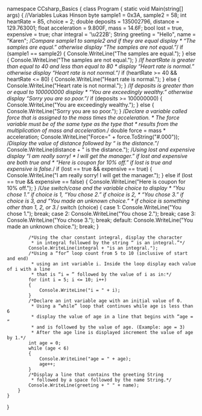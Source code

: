 namespace CCsharp_Basics
{
    class Program
    {
        static void Main(string[] args)
        {
            //Variables Lukas Hinson
            byte sample1 = 0x3A, sample2 = 58;
            int heartRate = 85, choice = 2;
            double deposits = 135002796, distance = 129.763001;
            float acceleration = 9.800F, mass = 14.6F;
            bool lost = true, expensive = true;
            char integral = '\u222B';
            String greeting = "Hello", name = "Karen";
            /*Compare sample1 to sample2 and if they are equal display
             * “The samples are equal.” otherwise display “The samples are not equal.”*/
            if (sample1 == sample2)
            {
                Console.WriteLine("The samples are equal.");
            }
            else
            {
                Console.WriteLine("The samples are not equal.");
            }
            /*If heartRate is greater than equal to 40 and less than equal to 80
             * display “Heart rate is normal.” otherwise display “Heart rate is not normal.”*/
            if (heartRate >= 40 && heartRate <= 80)
            {
                Console.WriteLine("Heart rate is normal.");
            }
            else
            {
                Console.WriteLine("Heart rate is not normal.");
            }
            /*If deposits is greater than or equal to 100000000 display
             * “You are exceedingly wealthy.” otherwise display “Sorry you are so poor.”*/
            if (deposits >= 100000000)
            {
                Console.WriteLine("You are exceedingly wealthy.");
            }
            else
            {
                Console.WriteLine("Sorry you are so poor.");
            }
            /*Declare a variable called force that is assigned to the mass times the acceleration.
             * The force variable must be of the same type as the type that
             * results from the multiplication of mass and acceleration.*/
            double force = mass * acceleration;
            Console.WriteLine("Force=" + force.ToString("#.000"));
            /*Display the value of distance followed by “ is the distance.”*/
            Console.WriteLine(distance + " is the distance.");
            /*Using lost and expensive display “I am really sorry!
             * I will get the manager.” if lost and expensive are both true and
             * “Here is coupon for 10% off.” if lost is true and expensive is false.*/
            if (lost == true && expensive == true)
            {
                Console.WriteLine("I am really sorry! I will get the manager.");
            }
            else if (lost == true && expensive == false)
            {
                Console.WriteLine("Here is coupon for 10% off.");
            }
            /*Use switch/case and the variable choice to display
             * “You chose 1.” if choice is 1, “You chose 2.” if choice is 2,
             * “You chose 3.” if choice is 3, and “You made an unknown choice.”
             * if choice is something other than 1, 2, or 3.*/
            switch (choice)
            {
                case 1:
                    Console.WriteLine("You chose 1.");
                    break;
                case 2:
                    Console.WriteLine("You chose 2.");
                    break;
                case 3:
                    Console.WriteLine("You chose 3.");
                    break;
                default:
                    Console.WriteLine("You made an unknown choice.");
                    break;
            }

            /*Using the char constant integral, display the character
             * in integral followed by the string “ is an integral.”*/
            Console.WriteLine(integral + "is an integral.");
            /*Using a “for” loop count from 5 to 10 (inclusive of start and end)
             * using an int variable i. Inside the loop display each value of i with a line
             * that is “i = ” followed by the value of i as in:*/
            for (int i = 5; i <= 10; i++)
            {
                Console.WriteLine("i = " + i);
            }
            /*Declare an int variable age with an initial value of 0.
             * Using a “while” loop that continues while age is less than 6
             * display the value of age in a line that begins with “age = ”
             * and is followed by the value of age. (Example: age = 3)
             * After the age line is displayed increment the value of age by 1.*/
            int age = 0;
            while (age < 6)
            {
                Console.WriteLine("age = " + age);
                age++;
            }
            /*Display a line that contains the greeting String
             * followed by a space followed by the name String.*/
            Console.WriteLine(greeting + " " + name);
        }
    }
}
